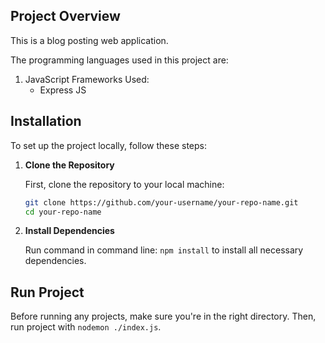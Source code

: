 ## Project Overview
This is a blog posting web application. 

The programming languages used in this project are: 
1. JavaScript
   Frameworks Used:
   - Express JS
     
## Installation

To set up the project locally, follow these steps:

1. **Clone the Repository**

   First, clone the repository to your local machine:

   ```bash
   git clone https://github.com/your-username/your-repo-name.git
   cd your-repo-name

2. **Install Dependencies**

   Run command in command line: `npm install` to install all necessary dependencies.

## Run Project

Before running any projects, make sure you're in the right directory. Then, run project with `nodemon ./index.js`.
